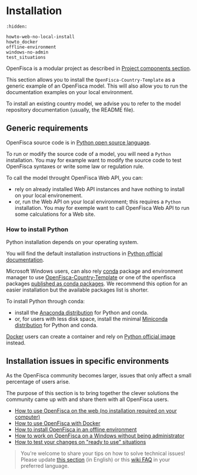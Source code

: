 # <i icon-name="download"></i> Installation

```{toctree}
:hidden:

howto-web-no-local-install
howto_docker
offline-environment
windows-no-admin
test_situations
```

OpenFisca is a modular project as described in [Project components section](./../projectcomponents.md).

This section allows you to install the `OpenFisca-Country-Template` as a generic example of an OpenFisca model. This will also allow you to run the documentation examples on your local environment.

To install an existing country model, we advise you to refer to the model repository documentation (usually, the README file). 

## Generic requirements

OpenFisca source code is in [Python open source language](https://www.python.org/).

To run or modify the source code of a model, you will need a `Python` installation.
You may for example want to modify the source code to test OpenFisca syntaxes or write some law or regulation rule.  

To call the model throught OpenFisca Web API, you can:
* rely on already installed Web API instances and have nothing to install on your local environement.
* or, run the Web API on your local environment; this requires a `Python` installation.
You may for exemple want to call OpenFisca Web API to run some calculations for a Web site.

### How to install Python

Python installation depends on your operating system.

You will find the default installation instructions in [Python official documentation](https://www.python.org/downloads/).

Microsoft Windows users, can also rely [conda](https://docs.conda.io/en/latest/) package and environment manager to use [OpenFisca-Country-Template](https://anaconda.org/search?q=openfisca-country-template) or one of the openfisca packages [published as conda packages](https://anaconda.org/search?q=openfisca).
We recommend this option for an easier installation but the available packages list is shorter.

To install Python through conda: 
* install the [Anaconda distribution](https://anaconda.org) for Python and conda.
* or, for users with less disk space, install the minimal [Miniconda distribution](https://docs.conda.io/en/latest/miniconda.html) for Python and conda.


[Docker](https://www.docker.com) users can create a container and rely on [Python official image](https://hub.docker.com/_/python) instead.


## Installation issues in specific environments

As the OpenFisca community becomes larger, issues that only affect a small percentage of users arise.

The purpose of this section is to bring together the clever solutions the community came up with and share them with all OpenFisca users.

- [How to use OpenFisca on the web (no installation required on your computer)](./howto-web-no-local-install.md)
- [How to use OpenFisca with Docker](./howto_docker.md)
- [How to install OpenFisca in an offline environment](./offline-environment.md)
- [How to work on OpenFisca on a Windows without being administrator](./windows-no-admin.md)
- [How to test your changes on "ready to use" situations](./test_situations.md)

> You're welcome to share your tips on how to solve technical issues! Please update [this section](https://github.com/openfisca/openfisca-doc/edit/master/recipes.md) (in English) or this [wiki FAQ](https://github.com/openfisca/tutorial/wiki) in your preferred language.
